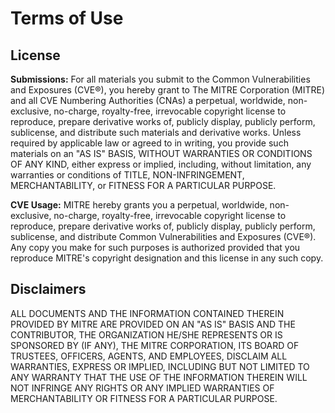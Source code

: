 # Terms of Use

## License

**Submissions:** For all materials you submit to the Common Vulnerabilities and
Exposures (CVE®), you hereby grant to The MITRE Corporation (MITRE) and all CVE
Numbering Authorities (CNAs) a perpetual, worldwide, non-exclusive, no-charge,
royalty-free, irrevocable copyright license to reproduce, prepare derivative
works of, publicly display, publicly perform, sublicense, and distribute such
materials and derivative works. Unless required by applicable law or agreed to
in writing, you provide such materials on an "AS IS" BASIS, WITHOUT WARRANTIES
OR CONDITIONS OF ANY KIND, either express or implied, including, without
limitation, any warranties or conditions of TITLE, NON-INFRINGEMENT,
MERCHANTABILITY, or FITNESS FOR A PARTICULAR PURPOSE.

**CVE Usage:** MITRE hereby grants you a perpetual, worldwide, non-exclusive,
no-charge, royalty-free, irrevocable copyright license to reproduce, prepare
derivative works of, publicly display, publicly perform, sublicense, and
distribute Common Vulnerabilities and Exposures (CVE®). Any copy you make for
such purposes is authorized provided that you reproduce MITRE's copyright
designation and this license in any such copy.

## Disclaimers

ALL DOCUMENTS AND THE INFORMATION CONTAINED THEREIN PROVIDED BY MITRE ARE
PROVIDED ON AN "AS IS" BASIS AND THE CONTRIBUTOR, THE ORGANIZATION HE/SHE
REPRESENTS OR IS SPONSORED BY (IF ANY), THE MITRE CORPORATION, ITS BOARD OF
TRUSTEES, OFFICERS, AGENTS, AND EMPLOYEES, DISCLAIM ALL WARRANTIES, EXPRESS OR
IMPLIED, INCLUDING BUT NOT LIMITED TO ANY WARRANTY THAT THE USE OF THE
INFORMATION THEREIN WILL NOT INFRINGE ANY RIGHTS OR ANY IMPLIED WARRANTIES OF
MERCHANTABILITY OR FITNESS FOR A PARTICULAR PURPOSE. 
